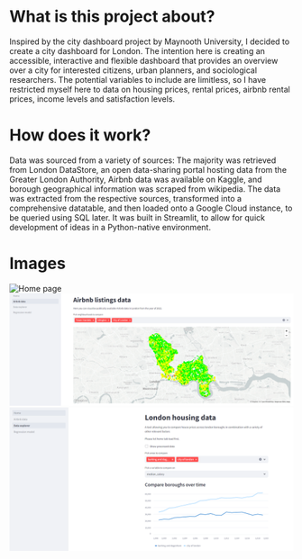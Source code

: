 # What is this project about?
Inspired by the city dashboard project by Maynooth University, I decided to create a city dashboard for London. The intention here is creating an accessible, interactive and flexible dashboard that provides an overview over a city for interested citizens, urban planners, and sociological researchers. The potential variables to include are limitless, so I have restricted myself here to data on housing prices, rental prices, airbnb rental prices, income levels and satisfaction levels.

# How does it work?
Data was sourced from a variety of sources: The majority was retrieved from London DataStore, an open data-sharing portal hosting data from the Greater London Authority, Airbnb data was available on Kaggle, and borough geographical information was scraped from wikipedia. The data was extracted from the respective sources, transformed into a comprehensive datatable, and then loaded onto a Google Cloud instance, to be queried using SQL later. It was built in Streamlit, to allow for quick development of ideas in a Python-native environment.

# Images
![Home page](../images/image1.png)
![Airbnb page](../images/image2.png)
![Data explorer](../images/image3.png)
